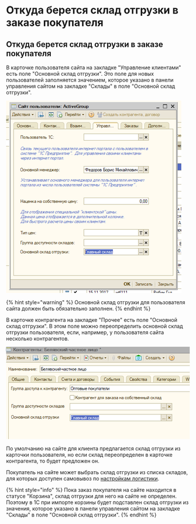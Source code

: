 # Откуда берется склад отгрузки в заказе покупателя

## Откуда берется склад отгрузки в заказе покупателя

В карточке пользователя сайта на закладке "Управление клиентами" есть поле "Основной склад отгрузки". Это поле для новых пользователей заполняется значением, которое указано в панели управления сайтом на закладке "Склады" в поле "Основной склад отгрузки".

![](../.gitbook/assets/image%20%2858%29.png)

{% hint style="warning" %}
Основной склад отгрузки для пользователя сайта должен быть обязательно заполнен.
{% endhint %}

В карточке контрагента на закладке "Прочее" есть поле "Основной склад отгрузки". В этом поле можно переопределить основной склад отгрузки пользователя, если, например, у пользователя сайта несколько контрагентов.

![](../.gitbook/assets/image%20%28367%29.png)

По умолчанию на сайте для клиента предлагается склад отгрузки из карточки пользователя, но если склад переопределен в карточке контрагента, то будет предложен он.

Покупатель на сайте может выбрать склад отгрузки из списка складов, для которых доступен самовывоз по [настройкам логистики](../opisanie-i-nastroika/sklady-i-postavshiki/logistika.md#nastroika-logistiki-srokov-i-vremeni-dostavki-skladov-i-postavshikov).

{% hint style="info" %}
Пока заказ покупателя на сайте находится в статусе "Корзина", склад отгрузки для него на сайте не определен. Поэтому в 1С при импорте корзины будет подставлен склад отгрузки из значения, которое указано в панели управления сайтом на закладке "Склады" в поле "Основной склад отгрузки".
{% endhint %}


